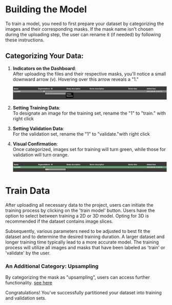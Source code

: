 # Building the Model

To train a model, you need to first prepare your dataset by categorizing the images and their corresponding masks. If the mask name isn't chosen during the uploading step, the user can rename it (if needed) by following these instructions.

## Categorizing Your Data:

1. **Indicators on the Dashboard**:  
   After uploading the files and their respective masks, you'll notice a small downward arrow (v). Hovering over this arrow reveals a "1."


    ![Set as Training Data](./pictures/rename_1_train.png)

3. **Setting Training Data**:  
   To designate an image for the training set, rename the "1" to "train."  with right click
  

4. **Setting Validation Data**:  
   For the validation set, rename the "1" to "validate."with right click

5. **Visual Confirmation**:  
   Once categorized, images set for training will turn green, while those for validation will turn orange.

   
   ![Training Data in Green](./pictures/rename_1_train2.png)

# Train Data

After uploading all necessary data to the project, users can initiate the training process by clicking on the 'train model' button. Users have the option to select between training a 2D or 3D model. Opting for 3D is recommended if the dataset contains image slices. 

Subsequently, various parameters need to be adjusted to best fit the dataset and to determine the desired training duration. A larger dataset and longer training time typically lead to a more accurate model. The training process will utilize all images and masks that have been labeled as 'train' or 'validate' by the user.





### An Additional Category: Upsampling
By categorizing the mask as "upsampling", users can access further functionality. [see here](upsampling.md)



Congratulations! You've successfully partitioned your dataset into training and validation sets.
